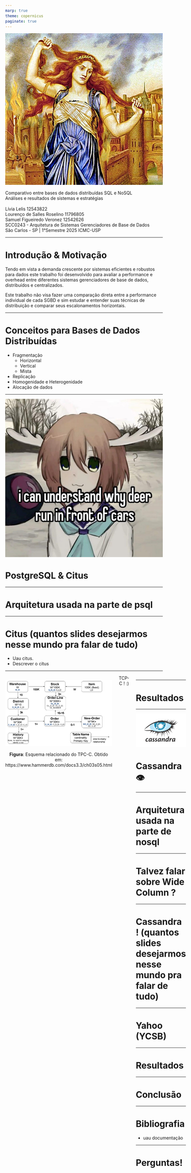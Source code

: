 ```yaml
---
marp: true
theme: copernicus
paginate: true
---
```


<!-- _class: titlepage -->

![bg left:33% saturate:1.5](assets/cassandra_painting.jpg)

<div class="title"> Comparativo entre bases de dados distribuídas SQL e NoSQL </div>
<div class="subtitle"      > Análises e resultados de sistemas e estratégias </div>
<br>
<div class="author"        > Lívia Lelis 12543822 </div>
<div class="author"        > Lourenço de Salles Roselino 11796805 </div>
<div class="author"        > Samuel Figueiredo Veronez 12542626 </div>
<div class="date"          > SCC0243 - Arquitetura de Sistemas Gerenciadores de Base de Dados </div>
<div class="organization"  > São Carlos - SP | 1°Semestre 2025 ICMC-USP </div>



---

# Introdução & Motivação

Tendo em vista a demanda crescente por sistemas eficientes e robustos para dados este trabalho foi desenvolvido para avaliar a performance e overhead entre diferentes sistemas gerenciadores de base de dados, distribuídos e centralizados.

Este trabalho não visa fazer uma comparação direta entre a performance individual de cada SGBD e sim estudar e entender suas técnicas de distribuição e comparar seus escalonamentos horizontais.

---

# Conceitos para Bases de Dados Distribuídas

- Fragmentação
    - Horizontal
    - Vertical
    - Mista
- Replicação
- Homogenidade e Heterogenidade
- Alocação de dados

---

<!-- _class: transition -->

![bg opacity:.08 blur:2.0px grayscale:1 brightness:0.75](https://github.com/VH-Evil-Inc/asgbd/blob/main/vhevilinc.jpg?raw=true)

# PostgreSQL & Citus

---

# Arquitetura usada na parte de psql

---

# Citus (quantos slides desejarmos nesse mundo pra falar de tudo)

- Uau citus.
- Descrever o citus

---

<div class="columns">
<div>

<center>

![h:400 drop-shadow:4px,5px,15px,#010101](./assets/ch3-2.png)

<figcaption align="center">
<b>Figura</b>: Esquema relacionado do TPC-C. Obtido em: https://www.hammerdb.com/docs3.3/ch03s05.html
</figcaption>

</center>

</div>
<div> 
<center> TCP-C ! :) </center>
</div>
<div>

---

# Resultados

---

<!-- _class: transition -->

![bg opacity:.08 blur:2.0px grayscale:1 brightness:0.75](./assets/cassandra_eye.png)

# Cassandra 👁

---

# Arquitetura usada na parte de nosql

---

# Talvez falar sobre Wide Column ?

---

# Cassandra ! (quantos slides desejarmos nesse mundo pra falar de tudo)

---

# Yahoo (YCSB)

---

# Resultados

---

# Conclusão

---

# Bibliografia
- uau documentação

---

# Perguntas!